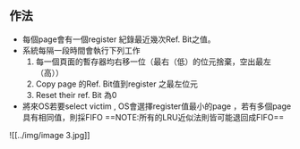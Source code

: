 ## 作法
- 每個page會有一個register  紀錄最近幾次Ref. Bit之值。
- 系統每隔一段時間會執行下列工作
	1. 每一個頁面的暫存器均右移一位（最右（低）的位元捨棄，空出最左（高））
	2. Copy page 的Ref. Bit值到register 之最左位元
	3. Reset their ref. Bit 為0
- 將來OS若要select victim , OS會選擇register值最小的page ，若有多個page 具有相同值，則採FIFO
==NOTE:所有的LRU近似法則皆可能退回成FIFO==

![[../img/image 3.jpg]]